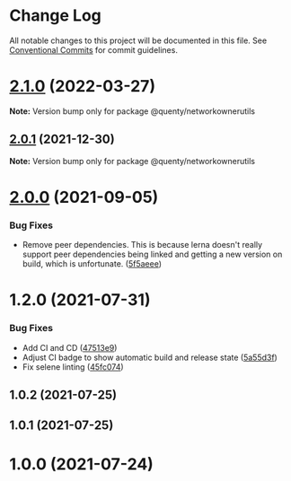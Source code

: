 # Change Log

All notable changes to this project will be documented in this file.
See [Conventional Commits](https://conventionalcommits.org) for commit guidelines.

# [2.1.0](https://github.com/Quenty/NevermoreEngine/compare/@quenty/networkownerutils@2.0.1...@quenty/networkownerutils@2.1.0) (2022-03-27)

**Note:** Version bump only for package @quenty/networkownerutils





## [2.0.1](https://github.com/Quenty/NevermoreEngine/compare/@quenty/networkownerutils@2.0.0...@quenty/networkownerutils@2.0.1) (2021-12-30)

**Note:** Version bump only for package @quenty/networkownerutils





# [2.0.0](https://github.com/Quenty/NevermoreEngine/compare/@quenty/networkownerutils@1.2.0...@quenty/networkownerutils@2.0.0) (2021-09-05)


### Bug Fixes

* Remove peer dependencies. This is because lerna doesn't really support peer dependencies being linked and getting a new version on build, which is unfortunate. ([5f5aeee](https://github.com/Quenty/NevermoreEngine/commit/5f5aeeea8de9975435309e53679f0ef7064f9dd0))





# 1.2.0 (2021-07-31)


### Bug Fixes

* Add CI and CD ([47513e9](https://github.com/Quenty/NevermoreEngine/commit/47513e9b568162707534af132396dd8756947dd3))
* Adjust CI badge to show automatic build and release state ([5a55d3f](https://github.com/Quenty/NevermoreEngine/commit/5a55d3f19bf8d66a760d67da9b56ed47fab74656))
* Fix selene linting ([45fc074](https://github.com/Quenty/NevermoreEngine/commit/45fc07489ee59127ac6582689f19a0e87c1e5b5a))



## 1.0.2 (2021-07-25)



## 1.0.1 (2021-07-25)



# 1.0.0 (2021-07-24)
